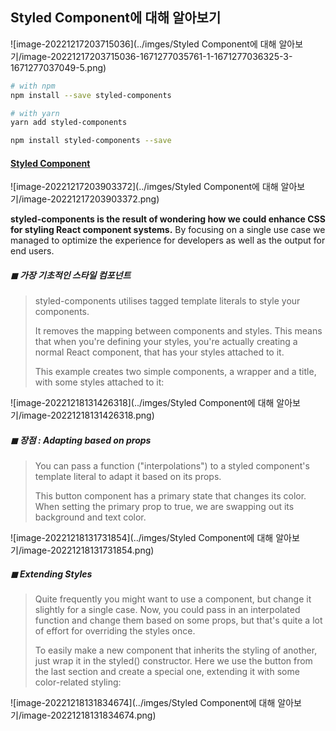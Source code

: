 ## Styled Component에 대해 알아보기 

![image-20221217203715036](../imges/Styled Component에 대해 알아보기/image-20221217203715036-1671277035761-1-1671277036325-3-1671277037049-5.png)

```bash
# with npm 
npm install --save styled-components

# with yarn
yarn add styled-components
```



```bash
npm install styled-components --save
```



#### [Styled Component](https://styled-components.com/)

![image-20221217203903372](../imges/Styled Component에 대해 알아보기/image-20221217203903372.png)

**styled-components is the result of wondering how we could enhance CSS for styling React component systems.** By focusing on a single use case we managed to optimize the experience for developers as well as the output for end users.



##### ◼ 가장 기초적인 스타일 컴포넌트 

> styled-components utilises tagged template literals to style your components.
>
> It removes the mapping between components and styles. This means that when you're defining your styles, you're actually creating a normal React  component, that has your styles attached to it.
>
> This example creates two simple components, a wrapper and a title, with some styles attached to it:

![image-20221218131426318](../imges/Styled Component에 대해 알아보기/image-20221218131426318.png)



##### ◼ 장점 : Adapting based on props

> You can pass a function ("interpolations") to a styled component's template literal to adapt it based on its props.
>
> This button component has a primary state that changes its color. When setting the primary prop to true, we are swapping out its background and text color.

![image-20221218131731854](../imges/Styled Component에 대해 알아보기/image-20221218131731854.png)

##### ◼ Extending Styles

> Quite frequently you might want to use a component, but change it  slightly for a single case. Now, you could pass in an interpolated  function and change them based on some props, but that's quite a lot of  effort for overriding the styles once.
>
> To easily make a new component that inherits the styling of another, just wrap it in the styled() constructor. Here we use the button from the last section and create a  special one, extending it with some color-related styling:

![image-20221218131834674](../imges/Styled Component에 대해 알아보기/image-20221218131834674.png)



